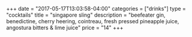 +++
date = "2017-05-17T13:03:58-04:00"
categories = ["drinks"]
type = "cocktails"
title = "singapore sling"
description = "beefeater gin, benedictine, cherry heering, cointreau, fresh pressed pineapple juice, angostura bitters & lime juice"
price = "14"
+++

